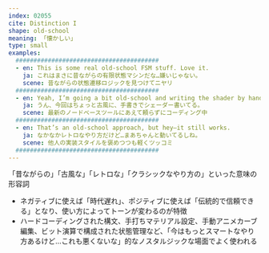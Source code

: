 ```yaml
---
index: 02055
cite: Distinction I
shape: old-school
meaning: 「懐かしい」
type: small
examples:
  ########################################
  - en: This is some real old-school FSM stuff. Love it.
    ja: これはまさに昔ながらの有限状態マシンだな…嫌いじゃない。
    scene: 昔ながらの状態遷移ロジックを見つけてニヤリ
  ########################################
  - en: Yeah, I’m going a bit old-school and writing the shader by hand.
    ja: うん、今回はちょっと古風に、手書きでシェーダー書いてる。
    scene: 最新のノードベースツールにあえて頼らずにコーディング中
  ########################################
  - en: That’s an old-school approach, but hey—it still works.
    ja: なかなかレトロなやり方だけど…まあちゃんと動いてるしね。
    scene: 他人の実装スタイルを褒めつつも軽くツッコミ
  ########################################
---
```


「昔ながらの」「古風な」「レトロな」「クラシックなやり方の」といった意味の形容詞

- ネガティブに使えば「時代遅れ」、ポジティブに使えば「伝統的で信頼できる」となり、使い方によってトーンが変わるのが特徴
- ハードコーディングされた構文、手打ちマテリアル設定、手動アニメカーブ編集、ビット演算で構成された状態管理など、「今はもっとスマートなやり方あるけど…これも悪くないな」的なノスタルジックな場面でよく使われる
